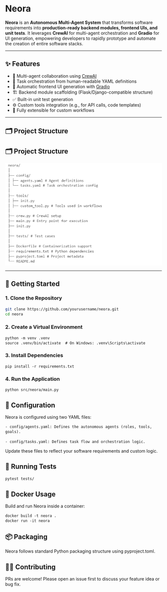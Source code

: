 # Neora

**Neora** is an **Autonomous Multi-Agent System** that transforms software requirements into **production-ready backend modules, frontend UIs, and unit tests**. It leverages **CrewAI** for multi-agent orchestration and **Gradio** for UI generation, empowering developers to rapidly prototype and automate the creation of entire software stacks.

---

## ✨ Features

- 🤖 Multi-agent collaboration using [CrewAI](https://docs.crewai.com/)
- 🧠 Task orchestration from human-readable YAML definitions
- 🎨 Automatic frontend UI generation with [Gradio](https://www.gradio.app/)
- 🏗️ Backend module scaffolding (Flask/Django-compatible structure)
- ✅ Built-in unit test generation
- ⚙️ Custom tools integration (e.g., for API calls, code templates)
- 🔄 Fully extensible for custom workflows

---

## 🗂️ Project Structure

## 🗂️ Project Structure

![Neora Project Structure](./pstructure.png)

---

## 🚀 Getting Started

### 1. Clone the Repository

```bash
git clone https://github.com/yourusername/neora.git
cd neora
```

### 2. Create a Virtual Environment
```
python -m venv .venv
source .venv/bin/activate  # On Windows: .venv\Scripts\activate
```

### 3. Install Dependencies
```
pip install -r requirements.txt
```

### 4. Run the Application
```
python src/neora/main.py
```

## 🧩 Configuration
Neora is configured using two YAML files:

    - config/agents.yaml: Defines the autonomous agents (roles, tools, goals).

    - config/tasks.yaml: Defines task flow and orchestration logic.

Update these files to reflect your software requirements and custom logic.

## 🧪 Running Tests
```bash
pytest tests/
```

## 🐳 Docker Usage
Build and run Neora inside a container:
```
docker build -t neora .
docker run -it neora
```
## 📦 Packaging
Neora follows standard Python packaging structure using pyproject.toml.

## 🙋‍♂️ Contributing
PRs are welcome! Please open an issue first to discuss your feature idea or bug fix.